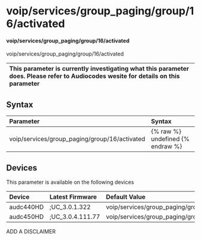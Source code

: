 ﻿---
description: voip/services/group_paging/group/16/activated
search: false
---

# voip/services/group_paging/group/16/activated

#### voip/services/group_paging/group/16/activated

voip/services/group_paging/group/16/activated


| This parameter is currently investigating what this parameter does. Please refer to Audiocodes wesite for details on this parameter | 
| :--- |

## Syntax
| Parameter | Syntax |
| :--- | :--- |
|voip/services/group_paging/group/16/activated | {% raw %} undefined {% endraw %}|

## Devices
This parameter is available on the following devices

| Device | Latest Firmware | Default Value |
|:---|:---|:---|
| audc440HD | ;UC_3.0.1.322 | voip/services/group_paging/group/16/activated=0 
| audc450HD | ;UC_3.0.4.111.77 | voip/services/group_paging/group/16/activated=0 

ADD A DISCLAIMER
